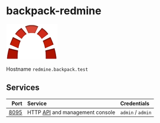 # backpack-redmine

![Redmine](../../doc/assets/logos/redmine.png)

Hostname `redmine.backpack.test`

## Services

| Port | Service | Credentials
| ---: | :------ | :----------
| [8095](http://redmine.backpack.test:8095) | HTTP [API](https://www.redmine.org/projects/redmine/wiki/rest_api) and management console | `admin` / `admin`
